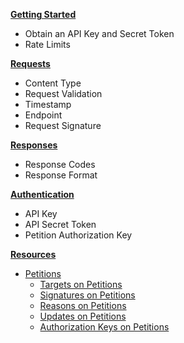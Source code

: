 **[Getting Started](getting_started.md)**
* Obtain an API Key and Secret Token
* Rate Limits

**[Requests](requests.md)**
* Content Type
* Request Validation
* Timestamp
* Endpoint
* Request Signature

**[Responses](responses.md)**
* Response Codes
* Response Format

**[Authentication](authentication.md)**
* API Key
* API Secret Token
* Petition Authorization Key


**[Resources](resources.md)**

* [Petitions](resources/petitions.md)
   * [Targets on Petitions](resources/petitions/targets.md)
   * [Signatures on Petitions](resources/petitions/signatures.md)
   * [Reasons on Petitions](resources/petitions/reasons.md)
   * [Updates on Petitions](resources/petitions/updates.md)
   * [Authorization Keys on Petitions](resources/petitions/auth_keys.md)
